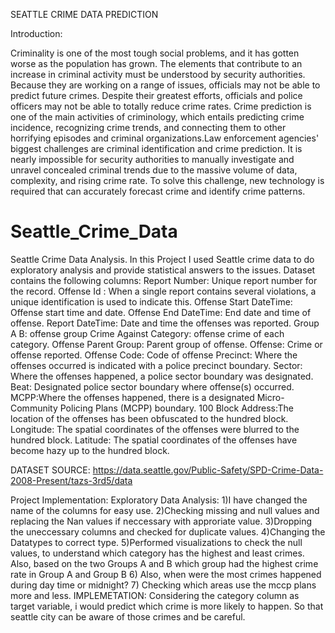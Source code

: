 SEATTLE CRIME DATA PREDICTION

Introduction:

Criminality is one of the most tough social problems, and it has gotten worse as the population has grown. The elements that contribute to an increase in criminal activity must be understood by security authorities. Because they are working on a range of issues, officials may not be able to predict future crimes. Despite their greatest efforts, officials and police officers may not be able to totally reduce crime rates. Crime prediction is one of the main activities of criminology, which entails predicting crime incidence, recognizing crime trends, and connecting them to other horrifying episodes and criminal organizations.Law enforcement agencies' biggest challenges are criminal identification and crime prediction. It is nearly impossible for security authorities to manually investigate and unravel concealed criminal trends due to the massive volume of data, complexity, and rising crime rate. To solve this challenge, new technology is required that can accurately forecast crime and identify crime patterns.
# Seattle_Crime_Data

Seattle Crime Data Analysis. In this Project I used Seattle crime data to do exploratory analysis and provide statistical answers to the issues. 
Dataset contains the following columns: Report Number: Unique report number for the record. 
Offense Id : When a single report contains several violations, a unique identification is used to indicate this.
Offense Start DateTime: Offense start time and date.
Offense End DateTime: End date and time of offense.
Report DateTime: Date and time the offenses was reported.
Group A B: offense group
Crime Against Category: offense crime of each category.
Offense Parent Group: Parent group of offense.
Offense: Crime or offense reported.
Offense Code: Code of offense
Precinct: Where the offenses occurred is indicated with a police precinct boundary.
Sector: Where the offenses happened, a police sector boundary was designated.
Beat: Designated police sector boundary where offense(s) occurred.
MCPP:Where the offenses happened, there is a designated Micro-Community Policing Plans (MCPP) boundary.
100 Block Address:The location of the offenses has been obfuscated to the hundred block.
Longitude: The spatial coordinates of the offenses were blurred to the hundred block.
Latitude: The spatial coordinates of the offenses have become hazy up to the hundred block.

DATASET SOURCE:
https://data.seattle.gov/Public-Safety/SPD-Crime-Data-2008-Present/tazs-3rd5/data

Project Implementation:
Exploratory Data Analysis:
1)I have changed the name of the columns for easy use.
2)Checking missing and null values and replacing the Nan values if neccessary with approriate value.
3)Dropping the uneccessary columns and checked for duplicate values.
4)Changing the Datatypes to correct type.
5)Performed visualizations to check the null values, to understand which category has the highest and least crimes. Also, based on the two Groups A and B which group had the highest crime rate in Group A and Group B
6) Also, when were the most crimes happened during day time or midnight?
7) Checking which areas use the mccp plans more and less.
IMPLEMETATION:
Considering the category column as target variable, i would predict which crime is more likely to happen. So that seattle city can be aware of those crimes and be careful.
